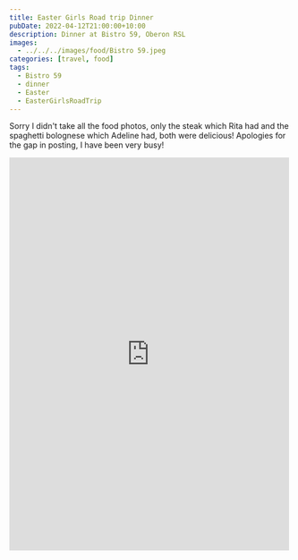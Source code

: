 ```yaml
---
title: Easter Girls Road trip Dinner
pubDate: 2022-04-12T21:00:00+10:00
description: Dinner at Bistro 59, Oberon RSL
images:
  - ../../../images/food/Bistro 59.jpeg
categories: [travel, food]
tags:
  - Bistro 59
  - dinner
  - Easter
  - EasterGirlsRoadTrip
---
```


Sorry I didn't take all the food photos, only the steak which Rita had and the spaghetti bolognese which Adeline had, both were delicious! Apologies for the gap in posting, I have been very busy!

<iframe src="https://www.facebook.com/plugins/post.php?href=https%3A%2F%2Fwww.facebook.com%2Fchris1.tham%2Fposts%2Fpfbid0n8tDAfVoRwUhX41W9jVedg6r8x3EnSRb6xE3tTsp3ZFzFL7aiVNF46VPbj9N6pqml&show_text=true&width=500" width="500" height="703" style="border:none;overflow:hidden" scrolling="no" frameborder="0" allowfullscreen="true" allow="autoplay; clipboard-write; encrypted-media; picture-in-picture; web-share"></iframe>
